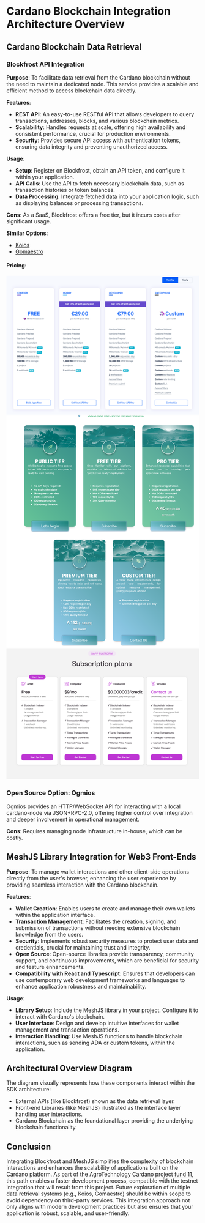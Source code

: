 # Cardano Blockchain Integration Architecture Overview

## Cardano Blockchain Data Retrieval

### Blockfrost API Integration
**Purpose**: To facilitate data retrieval from the Cardano blockchain without the need to maintain a dedicated node. This service provides a scalable and efficient method to access blockchain data directly.

**Features**:
- **REST API**: An easy-to-use RESTful API that allows developers to query transactions, addresses, blocks, and various blockchain metrics.
- **Scalability**: Handles requests at scale, offering high availability and consistent performance, crucial for production environments.
- **Security**: Provides secure API access with authentication tokens, ensuring data integrity and preventing unauthorized access.

**Usage**:
- **Setup**: Register on Blockfrost, obtain an API token, and configure it within your application.
- **API Calls**: Use the API to fetch necessary blockchain data, such as transaction histories or token balances.
- **Data Processing**: Integrate fetched data into your application logic, such as displaying balances or processing transactions.

**Cons**: As a SaaS, Blockfrost offers a free tier, but it incurs costs after significant usage.

**Similar Options**:
- [Koios](https://www.koios.rest/pricing/Pricing.html)
- [Gomaestro](https://www.gomaestro.org/pricing)

#### Pricing:
![Blockfrost](blockfrost-pricing.png)
![Koios](koios-pricing.png)
![Gomaestro](gomaestro-pricing.png)

### Open Source Option: Ogmios
Ogmios provides an HTTP/WebSocket API for interacting with a local cardano-node via JSON+RPC-2.0, offering higher control over integration and deeper involvement in operational management.

**Cons**: Requires managing node infrastructure in-house, which can be costly.

## MeshJS Library Integration for Web3 Front-Ends
**Purpose**: To manage wallet interactions and other client-side operations directly from the user's browser, enhancing the user experience by providing seamless interaction with the Cardano blockchain.

**Features**:
- **Wallet Creation**: Enables users to create and manage their own wallets within the application interface.
- **Transaction Management**: Facilitates the creation, signing, and submission of transactions without needing extensive blockchain knowledge from the users.
- **Security**: Implements robust security measures to protect user data and credentials, crucial for maintaining trust and integrity.
- **Open Source**: Open-source libraries provide transparency, community support, and continuous improvements, which are beneficial for security and feature enhancements.
- **Compatibility with React and Typescript**: Ensures that developers can use contemporary web development frameworks and languages to enhance application robustness and maintainability.

**Usage**:
- **Library Setup**: Include the MeshJS library in your project. Configure it to interact with Cardano's blockchain.
- **User Interface**: Design and develop intuitive interfaces for wallet management and transaction operations.
- **Interaction Handling**: Use MeshJS functions to handle blockchain interactions, such as sending ADA or custom tokens, within the application.

## Architectural Overview Diagram
The diagram visually represents how these components interact within the SDK architecture:
- External APIs (like Blockfrost) shown as the data retrieval layer.
- Front-end Libraries (like MeshJS) illustrated as the interface layer handling user interactions.
- Cardano Blockchain as the foundational layer providing the underlying blockchain functionality.

## Conclusion
Integrating Blockfrost and MeshJS simplifies the complexity of blockchain interactions and enhances the scalability of applications built on the Cardano platform. As part of the AgroTechnology Cardano project [fund 11](https://projectcatalyst.io/funds/11/cardano-use-cases-concept/agrotechnology-cardano), this path enables a faster development process, compatible with the testnet integration that will result from this project. Future exploration of multiple data retrieval systems (e.g., Koios, Gomaestro) should be within scope to avoid dependency on third-party services. This integration approach not only aligns with modern development practices but also ensures that your application is robust, scalable, and user-friendly.
